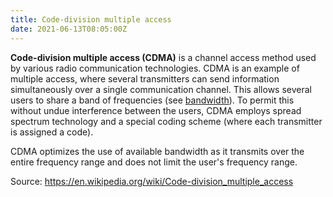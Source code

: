 ```yaml
---
title: Code-division multiple access
date: 2021-06-13T08:05:00Z
---
```


**Code-division multiple access (CDMA)** is a channel access method used by
various radio communication technologies. CDMA is an example of multiple access,
where several transmitters can send information simultaneously over a single
communication channel. This allows several users to share a band of frequencies
(see [bandwidth](20210613080922-bandwidth.md)). To permit this without 
undue interference between the users, CDMA employs spread spectrum technology
and a special coding scheme (where each transmitter is assigned a code).

CDMA optimizes the use of available bandwidth as it transmits over the entire
frequency range and does not limit the user's frequency range.

Source: https://en.wikipedia.org/wiki/Code-division_multiple_access
